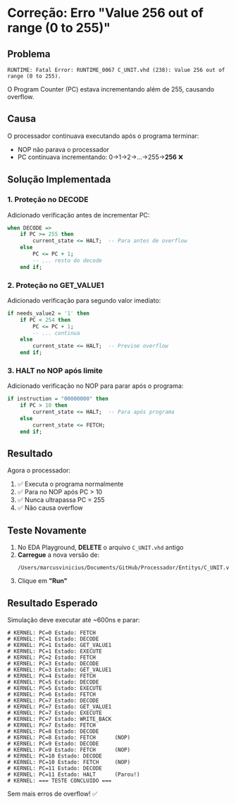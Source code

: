 # Correção: Erro "Value 256 out of range (0 to 255)"

## Problema

```
RUNTIME: Fatal Error: RUNTIME_0067 C_UNIT.vhd (238): Value 256 out of range (0 to 255).
```

O Program Counter (PC) estava incrementando além de 255, causando overflow.

## Causa

O processador continuava executando após o programa terminar:
- NOP não parava o processador
- PC continuava incrementando: 0→1→2→...→255→**256** ❌

## Solução Implementada

### 1. Proteção no DECODE
Adicionado verificação antes de incrementar PC:

```vhdl
when DECODE =>
    if PC >= 255 then
        current_state <= HALT;  -- Para antes de overflow
    else
        PC <= PC + 1;
        -- ... resto do decode
    end if;
```

### 2. Proteção no GET_VALUE1
Adicionado verificação para segundo valor imediato:

```vhdl
if needs_value2 = '1' then
    if PC < 254 then
        PC <= PC + 1;
        -- ... continua
    else
        current_state <= HALT;  -- Previne overflow
    end if;
```

### 3. HALT no NOP após limite
Adicionado verificação no NOP para parar após o programa:

```vhdl
if instruction = "00000000" then
    if PC > 10 then
        current_state <= HALT;  -- Para após programa
    else
        current_state <= FETCH;
    end if;
```

## Resultado

Agora o processador:
1. ✅ Executa o programa normalmente
2. ✅ Para no NOP após PC > 10
3. ✅ Nunca ultrapassa PC = 255
4. ✅ Não causa overflow

## Teste Novamente

1. No EDA Playground, **DELETE** o arquivo `C_UNIT.vhd` antigo
2. **Carregue** a nova versão de:
   ```
   /Users/marcusvinicius/Documents/GitHub/Processador/Entitys/C_UNIT.vhd
   ```
3. Clique em **"Run"**

## Resultado Esperado

Simulação deve executar até ~600ns e parar:

```
# KERNEL: PC=0 Estado: FETCH      
# KERNEL: PC=1 Estado: DECODE     
# KERNEL: PC=1 Estado: GET_VALUE1 
# KERNEL: PC=1 Estado: EXECUTE    
# KERNEL: PC=2 Estado: FETCH      
# KERNEL: PC=3 Estado: DECODE     
# KERNEL: PC=3 Estado: GET_VALUE1 
# KERNEL: PC=4 Estado: FETCH      
# KERNEL: PC=5 Estado: DECODE     
# KERNEL: PC=5 Estado: EXECUTE    
# KERNEL: PC=6 Estado: FETCH      
# KERNEL: PC=7 Estado: DECODE     
# KERNEL: PC=7 Estado: GET_VALUE1 
# KERNEL: PC=7 Estado: EXECUTE    
# KERNEL: PC=7 Estado: WRITE_BACK 
# KERNEL: PC=7 Estado: FETCH      
# KERNEL: PC=8 Estado: DECODE     
# KERNEL: PC=8 Estado: FETCH      (NOP)
# KERNEL: PC=9 Estado: DECODE     
# KERNEL: PC=9 Estado: FETCH      (NOP)
# KERNEL: PC=10 Estado: DECODE    
# KERNEL: PC=10 Estado: FETCH     (NOP)
# KERNEL: PC=11 Estado: DECODE    
# KERNEL: PC=11 Estado: HALT      (Parou!)
# KERNEL: === TESTE CONCLUIDO ===
```

Sem mais erros de overflow! ✅
